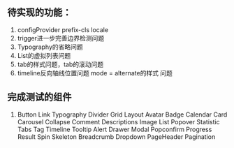 ## 待实现的功能：
1. configProvider prefix-cls locale
2. trigger进一步完善边界检测问题
3. Typography的省略问题
4. List的虚拟列表问题
5. tab的样式问题，tab的滚动问题
6. timeline反向轴线位置问题  mode = alternate的样式 问题
## 完成测试的组件
1. Button Link Typography Divider Grid Layout Avatar Badge Calendar Card Carousel Collapse Comment Descriptions Image List  Popover Statistic Tabs Tag Timeline Tooltip Alert Drawer Modal Popconfirm Progress Result Spin Skeleton Breadcrumb Dropdown PageHeader Pagination